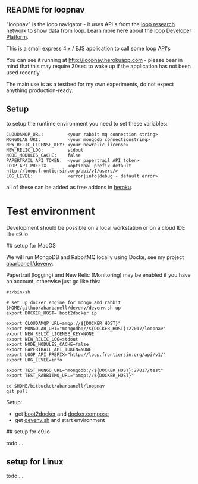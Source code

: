README for loopnav
------------------

"loopnav" is the loop navigator - it uses API's from the [loop research
network](http://loop.frontiersin.org) to show data from loop. Learn
more here about the [loop Developer
Platform](https://loop-developers.frontiersin.org/).

This is a small express 4.x / EJS application to call some loop API's

You can see it running at http://loopnav.herokuapp.com - please bear
in mind that this may require 30sec to wake up if the application
has not been used recently.

The main use is as a testbed for my own experiments, do not expect
anything production-ready. 

## Setup 

to setup the runtime environment you need to set these variables:

```
CLOUDAMQP_URL:         <your rabbit mq connection string>
MONGOLAB_URI:          <your mongodb connectionstring> 
NEW_RELIC_LICENSE_KEY: <your newrelic license>
NEW_RELIC_LOG:         stdout
NODE_MODULES_CACHE:    false
PAPERTRAIL_API_TOKEN:  <your papertrail API token>
LOOP_API_PREFIX        <optional prefix default http://loop.frontiersin.org/api/v1/users/>
LOG_LEVEL:             <error|info|debug - default error>
```

all of these can be added as free addons in [heroku](http://www.heroku.com).

# Test environment

Development should be possible on a local workstation or on a cloud IDE like c9.io

## setup for MacOS

We will run MongoDB and RabbitMQ locally using Docke, see my project [abarbanell/devenv](https://github.com/abarbanell/devenv). 

Papertrail (logging) and New Relic (Monitoring) may be enabled if you have an account, otherwise just go like this:


```
#!/bin/sh

# set up docker engine for mongo and rabbit
$HOME/github/abarbanell/devenv/devenv.sh up
export DOCKER_HOST=`boot2docker ip`

export CLOUDAMQP_URL=amqp://${DOCKER_HOST}"
export MONGOLAB_URI="mongodb://${DOCKER_HOST}:27017/loopnav"
export NEW_RELIC_LICENSE_KEY=NONE
export NEW_RELIC_LOG=stdout
export NODE_MODULES_CACHE=false
export PAPERTRAIL_API_TOKEN=NONE
export LOOP_API_PREFIX="http://loop.frontiersin.org/api/v1/"
export LOG_LEVEL=info

export TEST_MONGO_URL="mongodb://${DOCKER_HOST}:27017/test"
export TEST_RABBITMQ_URL="amqp://${DOCKER_HOST}"

cd $HOME/bitbucket/abarbanell/loopnav
git pull

```

Setup: 

- get [boot2docker](https://github.com/boot2docker/osx-installer/releases/tag/v1.6.0) 
  and [docker.compose](https://docs.docker.com/compose/install/)
- get [devenv.sh](https://bitbucket.org/abarbanell/loopnav.devenv) and start environment


## setup for c9.io

todo ...


## setup for Linux 

todo ...


